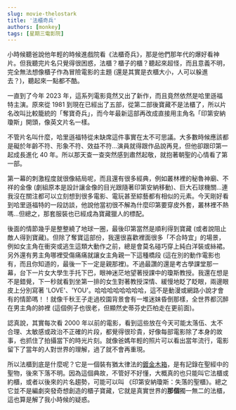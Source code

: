 ```yaml
---
slug: movie-thelostark
title: '法櫃奇兵'
authors: [monkey]
tags: [星期三電影院]
---
```


小時候聽爸說他年輕的時候進戲院看《法櫃奇兵》，那是他們那年代的爆好看神片。但我聽完片名只覺得很困惑，法櫃？櫃子的櫃？<!-- truncate -->聽起來超怪，而且意義不明，完全無法想像櫃子作為冒險電影的主題 (還是其實是衣櫃大小，人可以躲進去？)，聽起來一點都不酷。

一直到了今年 2023 年，這系列電影竟然又出了新作，而且竟然依然是哈里遜福特主演。原來從 1981 到現在已經出了五部，從第二部後寶藏不是法櫃了，所以片名改叫比較籠統的「奪寶奇兵」，而今年最新這部再改成直接用主角名「印第安納瓊斯」開頭，像英文片名一樣。

不管片名叫什麼，哈里遜福特從未缺席這件事實在太不可思議。大多數時候應該都是礙於年齡不符、形象不符、效益不符...演員就得跟作品說再見，但他卻跟印第一起成長進化 40 年。所以那天查一查突然感到肅然起敬，就抱著朝聖的心情看了第一部。

第一幕的刺激程度就很像結局呢，而且還有很多經典，例如叢林裡的秘魯神廟、不祥的金像 (劇組原本是設計讓金像的目光跟隨著印第安納移動)、巨大石球機關...連我沒在關注都可以立刻想到很多電影、電玩甚至綜藝都有相似的元素。今天剛好看到哈里遜福特的一段訪談，他說他當初很不解為什麼印第要穿皮外套，叢林裡不熱嗎...但總之，那套服裝也已經成為寶藏獵人的標配。

後面的情節幾乎是整整繞了地球一圈，最後印第當然是順利得到寶藏 (或者說阻止敵人得到寶藏)。但除了奪寶這部份，我還很喜歡裡面很多「不合時宜」的場景，例如女主角在衝突或逃生這類大動作之前，總是會莫名碰巧穿上純白洋裝或絲裙。另外還有男主角哪裡受傷痛痛就讓女主角親一下這種橋段 (這在別的動作電影也有，而且你知道的，最後一下一定是親那裡)。不過最讚的還是考古學課堂那一幕，台下一片女大學生手托下巴，眼神迷茫地望著授課中的瓊斯教授。我還在想是不是錯覺，下一秒就看到坐第一排的女生對著教授深情、緩慢地眨了眨眼，兩邊眼皮上分別寫著 'LOVE'、'YOU'。哈哈哈哈哈哈哈哈，這不是動漫或網路小說才會有的情節嗎！！就像千秋王子走過校園背景會有一堆迷妹昏倒那樣，全世界都沉醉在男主角的帥裡 (這個例子也很老，但顯然史蒂芬史匹柏走在更前面)。

認真說，其實每次看 2000 年以前的電影，看到這些放在今天可能太落伍、太不合理、太敏感或政治不正確的片段，都覺得很珍貴，好像每部電影除了本身的故事，也抓住了拍攝當下的時光片刻。就像爸媽年輕的照片可以看出當年流行，電影留下了當年的人對世界的理解，過了就不會再重現。

所以法櫃到底是什麼呢？它是一個裝有猶太律法的[鍍金木箱](https://zh.wikipedia.org/wiki/%E7%B4%84%E6%AB%83)，是有記錄在聖經中的聖物，後來下落不明。因為這個典故，不管好不好懂，大概真的也只能叫它法櫃或約櫃，或者以後來的片名趨勢，可能可以叫 《印第安納瓊斯：失落的聖櫃》。總之它並不是編劇突發奇想創造的櫃子寶藏，它就是真實世界的**那個**獨一無二的法櫃，這也算是解了我小時候的疑惑。